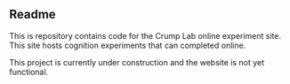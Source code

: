 ## Readme

This is repository contains code for the Crump Lab online experiment site. This site hosts cognition experiments that can completed online.

This project is currently under construction and the website is not yet functional.